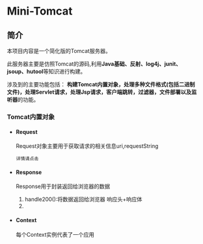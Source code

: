 # Mini-Tomcat
## 简介
本项目内容是一个简化版的Tomcat服务器。

此服务器主要是仿照Tomcat的源码,利用**Java基础、反射、log4j、junit、jsoup、hutool**等知识进行构建。

涉及到的主要功能包括：
    **构建Tomcat内置对象，处理多种文件格式(包括二进制文件)，处理Servlet请求，处理Jsp请求，客户端跳转，过滤器，文件部署以及监听器**的功能。

### Tomcat内置对象
   - #### Request
      Request对象主要用于获取请求的相关信息uri,requestString
      
         详情请点击
   - #### Response
   
        Response用于封装返回给浏览器的数据

        1. handle200():将数据返回给浏览器
            响应头+响应体
        2. 
   - #### Context
        每个Context实例代表了一个应用
         
   

